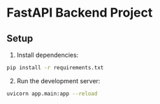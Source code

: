 # FastAPI Backend Project

## Setup

1. Install dependencies:
```bash
pip install -r requirements.txt
```

2. Run the development server:
```bash
uvicorn app.main:app --reload
```

